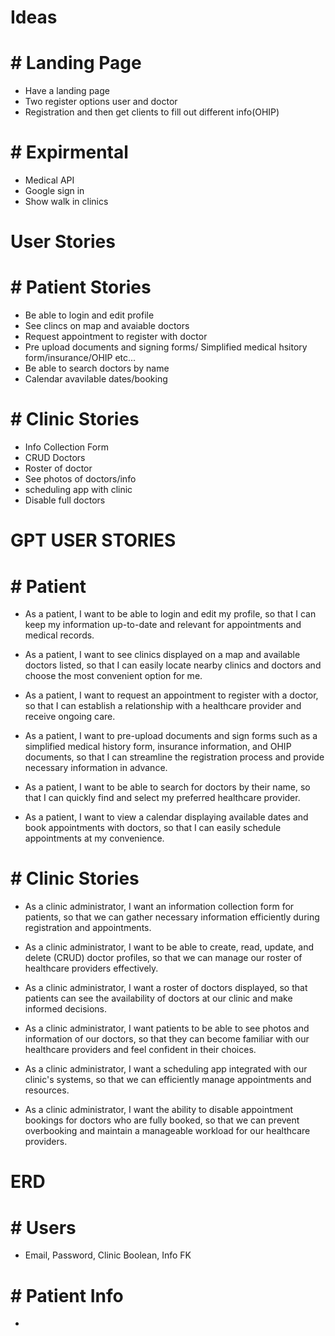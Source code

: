 # Ideas

# # Landing Page

- Have a landing page
- Two register options user and doctor
- Registration and then get clients to fill out different info(OHIP)

# # Expirmental
- Medical API 
- Google sign in
- Show walk in clinics

# User Stories

# # Patient Stories
- Be able to login and edit profile
- See clincs on map and avaiable doctors
- Request appointment to register with doctor
- Pre upload documents and signing forms/ Simplified medical hsitory form/insurance/OHIP etc...
- Be able to search doctors by name
- Calendar avavilable dates/booking


# # Clinic Stories
- Info Collection Form
- CRUD Doctors
- Roster of doctor
- See photos of doctors/info
- scheduling app with clinic  
- Disable full doctors

# GPT USER STORIES

# # Patient 
- As a patient, I want to be able to login and edit my profile, so that I can keep my information up-to-date and relevant for appointments and medical records.
- As a patient, I want to see clinics displayed on a map and available doctors listed, so that I can easily locate nearby clinics and doctors and choose the most convenient option for me.
- As a patient, I want to request an appointment to register with a doctor, so that I can establish a relationship with a healthcare provider and receive ongoing care.

- As a patient, I want to pre-upload documents and sign forms such as a simplified medical history form, insurance information, and OHIP documents, so that I can streamline the registration process and provide necessary information in advance.

- As a patient, I want to be able to search for doctors by their name, so that I can quickly find and select my preferred healthcare provider.

- As a patient, I want to view a calendar displaying available dates and book appointments with doctors, so that I can easily schedule appointments at my convenience.

# # Clinic Stories
- As a clinic administrator, I want an information collection form for patients, so that we can gather necessary information efficiently during registration and appointments.

- As a clinic administrator, I want to be able to create, read, update, and delete (CRUD) doctor profiles, so that we can manage our roster of healthcare providers effectively.

- As a clinic administrator, I want a roster of doctors displayed, so that patients can see the availability of doctors at our clinic and make informed decisions.

- As a clinic administrator, I want patients to be able to see photos and information of our doctors, so that they can become familiar with our healthcare providers and feel confident in their choices.

- As a clinic administrator, I want a scheduling app integrated with our clinic's systems, so that we can efficiently manage appointments and resources.

- As a clinic administrator, I want the ability to disable appointment bookings for doctors who are fully booked, so that we can prevent overbooking and maintain a manageable workload for our healthcare providers.

# ERD



# # Users
- Email, Password, Clinic Boolean, Info FK

# # Patient Info
- 